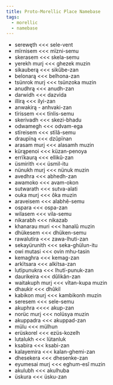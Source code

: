 ```yaml
---
title: Proto-Morellic Place Namebase
tags:
  - morellic
  - namebase
---
```

- serewęth <<< sele-vent
- mïrnisem <<< mïzni-semu
- skerasem <<< skela-semu
- yerekh murį <<< ghezek muzin
- sikauberą <<< sikûbe-zan
- belonarą <<< belhona-zan
- tsünrok murį <<< tsünzoka muzin
- anudhrą <<< anudh-zan
- darwidh <<< dazvida
- illirą <<< ilyi-zan
- anwakirą - anhvaki-zan
- tïrissem <<< tïnlis-semu
- skerivadh <<< skezi-bhadu
- odwamegh <<< odvam-ega
- stïreisem <<< stïlâ-semu
- draupïną <<< dzûpïnan
- arasam murį <<< alasamh muzin
- kürąpenoi <<< küzan-penoya
- errïkaurą <<< ellikû-zan
- üsmirith <<< üsmil-itu
- nünukh murį <<< nünuk muzin
- avedhra <<< abhedh-zan
- awamoko <<< avam-okon
- sutwarath <<< sutva-alati
- ouka murį <<< ôka muzin
- araveisem <<< alabhê-semu
- ospara <<< ospa-zan
- wilasem <<< vila-semu
- nikarabh <<< nikazab
- khanarau muri <<< hanalû muzin
- dhükesem <<< dhüken-semu
- rawalutira <<< zawa-lhuti-zan
- sekayürunith <<< seka-ghülun-itu
- owi mutasi <<< ovin mhu-tasin
- kemaghra <<< kemag-zan
- arkïtsara <<< alkïtsa-zan
- lutïpunukra <<< lhutï-punuk-zan
- daurikeira <<< dûlikân-zan
- waitakuph murį <<< vîtan-kupa muzin
- dhaukir <<< dhûkil
- kabikon murį <<< kambikonh muzin
- seresem <<< sele-semu
- akuphra <<<< akup-zan
- norüc murį <<< nolüsya muzin
- akuppadra <<< akuppad-zan
- mülu <<< mülhun
- erüskorel <<< ezüs-kozelh
- lutalukh <<< lütanluk
- ksabira <<< ksabi-zan
- kalayemira <<< kalan-ghemi-zan
- dhesekera <<< dhesenke-zan
- eyumesai murį <<< eghum-esî muzin
- akulubh <<< akulhuba
- üskura <<< üsku-zan